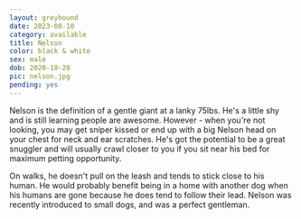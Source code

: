 ```yaml
---
layout: greyhound
date: 2023-08-10
category: available
title: Nelson
color: black & white
sex: male
dob: 2020-10-28
pic: nelson.jpg
pending: yes
---
```

Nelson is the definition of a gentle giant at a lanky 75lbs. He's a little shy and is still learning people are
awesome. However - when you're not looking, you may get sniper kissed or end
up with a big Nelson head on your chest for neck and ear scratches. He's got the potential to be a great
snuggler and will usually crawl closer to you if you sit near his bed for maximum petting opportunity.

On walks, he doesn't pull on the leash and tends to stick close to his human. He would probably benefit being in a home with another dog when his humans
are gone because he does tend to follow their lead. Nelson was recently introduced to small dogs, and was a perfect gentleman.

